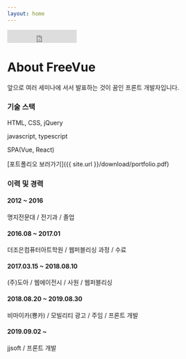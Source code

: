 ```yaml
---
layout: home
---
```

<iframe src="https://ghbtns.com/github-btn.html?user=freevuehub&repo=freevuehub.github.io&type=star&count=true&size=large" frameborder="0" scrolling="0" width="160px" height="30px"></iframe>

# About FreeVue
앞으로 여러 세미나에 서서 발표하는 것이 꿈인 프론트 개발자입니다.

### 기술 스택
HTML, CSS, jQuery

javascript, typescript

SPA(Vue, React)

<!-- ##### [포트폴리오 보러가기](/portfolio) -->

[포트폴리오 보러가기]({{ site.url }}/download/portfolio.pdf)

### 이력 및 경력

#### 2012 ~ 2016
명지전문대 / 전기과 / 졸업

#### 2016.08 ~ 2017.01
더조은컴퓨터아트학원 / 웹퍼블리싱 과정 / 수료

#### 2017.03.15 ~ 2018.08.10
(주)도아 / 웹에이전시 / 사원 / 웹퍼블리싱

#### 2018.08.20 ~ 2019.08.30
비마이카(뿅카) / 모빌리티 광고 / 주임 / 프론트 개발

#### 2019.09.02 ~
jjsoft / 프론트 개발
